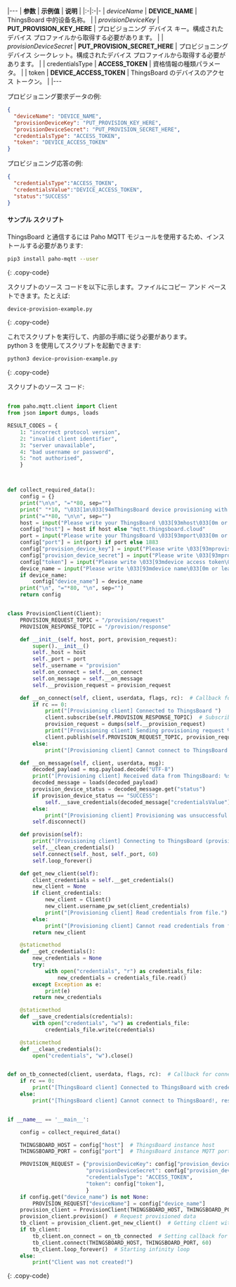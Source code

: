 |---
| **参数**             | **示例值**                            | **说明**                                                                |
|:-|:-|-
| *deviceName*              | **DEVICE_NAME**                              | ThingsBoard 中的设备名称。                                                    |
| *provisionDeviceKey*      | **PUT_PROVISION_KEY_HERE**                   | プロビジョニング デバイス キー。構成されたデバイス プロファイルから取得する必要があります。    |
| *provisionDeviceSecret*   | **PUT_PROVISION_SECRET_HERE**                | プロビジョニング デバイス シークレット。構成されたデバイス プロファイルから取得する必要があります。 | 
| credentialsType           | **ACCESS_TOKEN**                             | 資格情報の種類パラメータ。                                                    |
| token                     | **DEVICE_ACCESS_TOKEN**                      | ThingsBoard のデバイスのアクセス トークン。                                        |
|---

プロビジョニング要求データの例:
 
```json
{
  "deviceName": "DEVICE_NAME",
  "provisionDeviceKey": "PUT_PROVISION_KEY_HERE",
  "provisionDeviceSecret": "PUT_PROVISION_SECRET_HERE",
  "credentialsType": "ACCESS_TOKEN",
  "token": "DEVICE_ACCESS_TOKEN"
}
```

プロビジョニング応答の例:

```json
{
  "credentialsType":"ACCESS_TOKEN",
  "credentialsValue":"DEVICE_ACCESS_TOKEN",
  "status":"SUCCESS"
}
```


#### サンプル スクリプト

ThingsBoard と通信するには Paho MQTT モジュールを使用するため、インストールする必要があります:

```bash
pip3 install paho-mqtt --user
```
{: .copy-code}

スクリプトのソース コードを以下に示します。ファイルにコピー アンド ペーストできます。たとえば:

```bash
device-provision-example.py
```
{: .copy-code}

これでスクリプトを実行して、内部の手順に従う必要があります。  
python 3 を使用してスクリプトを起動できます:  

```bash 
python3 device-provision-example.py
```
{: .copy-code}

スクリプトのソース コード: 

```python

from paho.mqtt.client import Client
from json import dumps, loads

RESULT_CODES = {
    1: "incorrect protocol version",
    2: "invalid client identifier",
    3: "server unavailable",
    4: "bad username or password",
    5: "not authorised",
    }



def collect_required_data():
    config = {}
    print("\n\n", "="*80, sep="")
    print(" "*10, "\033[1m\033[94mThingsBoard device provisioning with access token authorization example script. MQTT API\033[0m", sep="")
    print("="*80, "\n\n", sep="")
    host = input("Please write your ThingsBoard \033[93mhost\033[0m or leave it blank to use default (thingsboard.cloud): ")
    config["host"] = host if host else "mqtt.thingsboard.cloud"
    port = input("Please write your ThingsBoard \033[93mport\033[0m or leave it blank to use default (1883): ")
    config["port"] = int(port) if port else 1883
    config["provision_device_key"] = input("Please write \033[93mprovision device key\033[0m: ")
    config["provision_device_secret"] = input("Please write \033[93mprovision device secret\033[0m: ")
    config["token"] = input("Please write \033[93mdevice access token\033[0m: ")
    device_name = input("Please write \033[93mdevice name\033[0m or leave it blank to generate: ")
    if device_name:
        config["device_name"] = device_name
    print("\n", "="*80, "\n", sep="")
    return config


class ProvisionClient(Client):
    PROVISION_REQUEST_TOPIC = "/provision/request"
    PROVISION_RESPONSE_TOPIC = "/provision/response"

    def __init__(self, host, port, provision_request):
        super().__init__()
        self._host = host
        self._port = port
        self._username = "provision"
        self.on_connect = self.__on_connect
        self.on_message = self.__on_message
        self.__provision_request = provision_request

    def __on_connect(self, client, userdata, flags, rc):  # Callback for connect
        if rc == 0:
            print("[Provisioning client] Connected to ThingsBoard ")
            client.subscribe(self.PROVISION_RESPONSE_TOPIC)  # Subscribe to provisioning response topic
            provision_request = dumps(self.__provision_request)
            print("[Provisioning client] Sending provisioning request %s" % provision_request)
            client.publish(self.PROVISION_REQUEST_TOPIC, provision_request)  # Publishing provisioning request topic
        else:
            print("[Provisioning client] Cannot connect to ThingsBoard!, result: %s" % RESULT_CODES[rc])

    def __on_message(self, client, userdata, msg):
        decoded_payload = msg.payload.decode("UTF-8")
        print("[Provisioning client] Received data from ThingsBoard: %s" % decoded_payload)
        decoded_message = loads(decoded_payload)
        provision_device_status = decoded_message.get("status")
        if provision_device_status == "SUCCESS":
            self.__save_credentials(decoded_message["credentialsValue"])
        else:
            print("[Provisioning client] Provisioning was unsuccessful with status %s and message: %s" % (provision_device_status, decoded_message["errorMsg"]))
        self.disconnect()

    def provision(self):
        print("[Provisioning client] Connecting to ThingsBoard (provisioning client)")
        self.__clean_credentials()
        self.connect(self._host, self._port, 60)
        self.loop_forever()

    def get_new_client(self):
        client_credentials = self.__get_credentials()
        new_client = None
        if client_credentials:
            new_client = Client()
            new_client.username_pw_set(client_credentials)
            print("[Provisioning client] Read credentials from file.")
        else:
            print("[Provisioning client] Cannot read credentials from file!")
        return new_client

    @staticmethod
    def __get_credentials():
        new_credentials = None
        try:
            with open("credentials", "r") as credentials_file:
                new_credentials = credentials_file.read()
        except Exception as e:
            print(e)
        return new_credentials

    @staticmethod
    def __save_credentials(credentials):
        with open("credentials", "w") as credentials_file:
            credentials_file.write(credentials)

    @staticmethod
    def __clean_credentials():
        open("credentials", "w").close()


def on_tb_connected(client, userdata, flags, rc):  # Callback for connect with received credentials
    if rc == 0:
        print("[ThingsBoard client] Connected to ThingsBoard with credentials: %s" % client._username.decode())
    else:
        print("[ThingsBoard client] Cannot connect to ThingsBoard!, result: %s" % RESULT_CODES[rc])


if __name__ == '__main__':

    config = collect_required_data()

    THINGSBOARD_HOST = config["host"]  # ThingsBoard instance host
    THINGSBOARD_PORT = config["port"]  # ThingsBoard instance MQTT port

    PROVISION_REQUEST = {"provisionDeviceKey": config["provision_device_key"],  # Provision device key, replace this value with your value from device profile.
                         "provisionDeviceSecret": config["provision_device_secret"],  # Provision device secret, replace this value with your value from device profile.
                         "credentialsType": "ACCESS_TOKEN",
                         "token": config["token"],
                         }
    if config.get("device_name") is not None:
        PROVISION_REQUEST["deviceName"] = config["device_name"]
    provision_client = ProvisionClient(THINGSBOARD_HOST, THINGSBOARD_PORT, PROVISION_REQUEST)
    provision_client.provision()  # Request provisioned data
    tb_client = provision_client.get_new_client()  # Getting client with provisioned data
    if tb_client:
        tb_client.on_connect = on_tb_connected  # Setting callback for connect
        tb_client.connect(THINGSBOARD_HOST, THINGSBOARD_PORT, 60)
        tb_client.loop_forever()  # Starting infinity loop
    else:
        print("Client was not created!")

```
{: .copy-code}